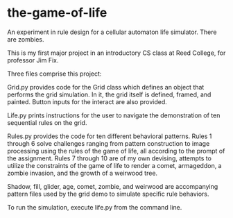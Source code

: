 the-game-of-life
================

An experiment in rule design for a cellular automaton life simulator. There are zombies.

This is my first major project in an introductory CS class at Reed College, for professor Jim Fix.

Three files comprise this project:

Grid.py provides code for the Grid class which defines an object that performs the grid simulation. In it, the grid itself is defined, framed, and painted. Button inputs for the interact are also provided.

Life.py prints instructions for the user to navigate the demonstration of ten sequential rules on the grid.

Rules.py provides the code for ten different behavioral patterns. Rules 1 through 6 solve challenges ranging from pattern construction to image processing using the rules of the game of life, all according to the prompt of the assignment. Rules 7 through 10 are of my own devising, attempts to utilize the constraints of the game of life to render a comet, armageddon, a zombie invasion, and the growth of a weirwood tree.

Shadow, fill, glider, age, comet, zombie, and weirwood are accompanying pattern files used by the grid demo to simulate specific rule behaviors.

To run the simulation, execute life.py from the command line.

